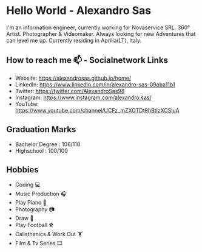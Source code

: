 # Hello World - Alexandro Sas
I'm an information engineer, currently working for Novaservice SRL. 
360° Artist. Photographer & Videomaker. Always looking for new Adventures that can level me up. 
Currently residing in Aprilia(LT), Italy.

## How to reach me 📫 - Socialnetwork Links
* Website: https://alexandrosas.github.io/home/
* LinkedIn: https://www.linkedin.com/in/alexandro-sas-09aba11b1
* Twitter: https://twitter.com/AlexandroSas98
* Instagram: https://www.instagram.com/alexandro.sas/
* YouTube: https://www.youtube.com/channel/UCFz_mZXOTDt9hBtlzXCSluA

## Graduation Marks
* Bachelor Degree : 106/110
* Highschool : 100/100

## Hobbies
* Coding :computer:
* Music Production :headphones:
* Play Piano :musical_keyboard:
* Photography :camera:
* Draw :art:
* Play Football :soccer:
* Calisthenics & Work Out :weight_lifting:
* Film & Tv Series :film_strip:
